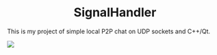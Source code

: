 <h1 align="center">SignalHandler</h1>

This is my project of simple local P2P chat on UDP sockets and C++/Qt.

<img src="https://user-images.githubusercontent.com/59083480/234589697-dcb37ff3-a599-43df-825a-7ff6bd257ba2.mp4">
